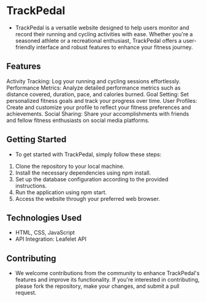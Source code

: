 # TrackPedal 
- TrackPedal is a versatile website designed to help users monitor and record their running and cycling activities with ease. Whether you're a seasoned athlete or a recreational enthusiast, TrackPedal offers a user-friendly interface and robust features to enhance your fitness journey.
## Features
Activity Tracking: Log your running and cycling sessions effortlessly.
Performance Metrics: Analyze detailed performance metrics such as distance covered, duration, pace, and calories burned.
Goal Setting: Set personalized fitness goals and track your progress over time.
User Profiles: Create and customize your profile to reflect your fitness preferences and achievements.
Social Sharing: Share your accomplishments with friends and fellow fitness enthusiasts on social media platforms.

## Getting Started
- To get started with TrackPedal, simply follow these steps:

1) Clone the repository to your local machine.
2) Install the necessary dependencies using npm install.
3) Set up the database configuration according to the provided instructions.
4) Run the application using npm start.
5) Access the website through your preferred web browser.

## Technologies Used
-  HTML, CSS, JavaScript
- API Integration: Leafelet API

## Contributing
- We welcome contributions from the community to enhance TrackPedal's features and improve its functionality. If you're interested in contributing, please fork the repository, make your changes, and submit a pull request.
